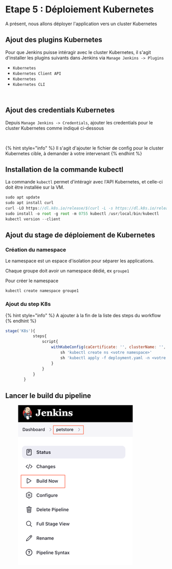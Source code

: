 # Etape 5 : Déploiement Kubernetes

A présent, nous allons déployer l'application vers un cluster Kubernetes

## **Ajout des plugins Kubernetes**

Pour que Jenkins puisse intéragir avec le cluster Kubernetes, il s'agit d'installer les plugins suivants dans Jenkins via `Manage Jenkins -> Plugins`

* `Kubernetes`&#x20;
* `Kubernetes Client API`
* `Kubernetes`
* `Kubernetes CLI`

<figure><img src="https://github.com/smontri/esgi-devsecops/raw/main/images/kubernetes-plugins.jpg" alt=""><figcaption></figcaption></figure>

## Ajout des credentials Kubernetes

Depuis `Manage Jenkins -> Credentials`, ajouter les credentials pour le cluster Kubernetes comme indiqué ci-dessous

<figure><img src="https://github.com/smontri/esgi-devsecops/raw/main/images/k8s-creds.jpg" alt=""><figcaption></figcaption></figure>

{% hint style="info" %}
Il s'agit d'ajouter le fichier de config pour le cluster Kubernetes cible, à demander à votre intervenant
{% endhint %}

## Installation de la commande kubectl

La commande `kubectl` permet d'intéragir avec l'API Kubernetes, et celle-ci doit être installée sur la VM.

```javascript
sudo apt update
sudo apt install curl
curl -LO https://dl.k8s.io/release/$(curl -L -s https://dl.k8s.io/release/stable.txt)/bin/linux/amd64/kubectl
sudo install -o root -g root -m 0755 kubectl /usr/local/bin/kubectl
kubectl version --client
```

## Ajout du stage de déploiement de Kubernetes

### Création du namespace

Le namespace est un espace d'isolation pour séparer les applications.

Chaque groupe doit avoir un namespace dédié, ex `groupe1`

Pour créer le namespace

```bash
kubectl create namespace groupe1
```

### Ajout du step K8s

{% hint style="info" %}
A ajouter à la fin de la liste des steps du workflow
{% endhint %}

```javascript
stage('K8s'){
            steps{
                script{
                    withKubeConfig(caCertificate: '', clusterName: '', contextName: '', credentialsId: 'k8s', namespace: '', restrictKubeConfigAccess: false, serverUrl: '') {
                        sh 'kubectl create ns <votre namespace>'
                        sh 'kubectl apply -f deployment.yaml -n <votre namespace>'
                    }
                }
            }
        }
```

## Lancer le build du pipeline

<figure><img src="../.gitbook/assets/image (16).png" alt="" width="358"><figcaption></figcaption></figure>
